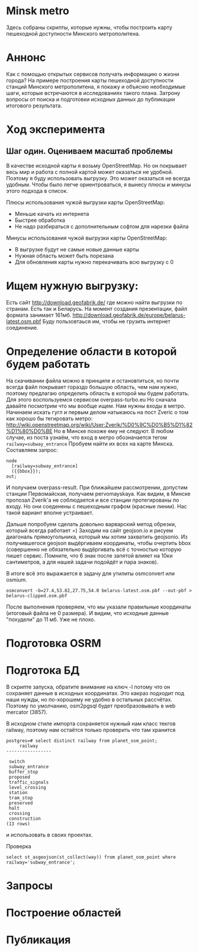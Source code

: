 # Minsk metro

Здесь собраны скрипты, которые нужны, чтобы построить карту пешеходной доступности Минского метрополитена.

# Аннонс

Как с помощью открытых сервисов получать информацию о жизни города? На примере построения карты пешеходной доступности станций Минского метрополитена, я покажу и объясню необходимые шаги, которые встречаются в исследованиях такого плана. Затрону вопросы от поиска и подготовки исходных данных до публикации итогового результата.

# Ход эксперимента

## Шаг один. Оцениваем масштаб проблемы

В качестве исходной карты я возьму OpenStreetMap. Но он покрывает весь мир и работа с полной картой может оказаться не удобной. Поэтому я буду использовать выгрузку. Это может оказаться не всегда удобным. Чтобы было легче ориентроваться, я вынесу плюсы и минусы этого подхода в список.

Плюсы использования чужой выгрузки карты OpenStreetMap:

 - Меньше качать из интернета
 - Быстрее обработка
 - Не надо разбираться с дополнительным софтом для нарезки файла

Минусы использования чужой выгрузки карты OpenStreetMap:

 - В выгрузке будут не самые новые данные карты
 - Нужная область может быть порезана
 - Для обновления карты нужно перекачивать всю выгрузку с 0

# Ищем нужную выгрузку:

Есть сайт http://download.geofabrik.de/ где можно найти выгрузки по странам. Есть так и Беларусь. На момент создания презентации, файл формата занимает 161мб. http://download.geofabrik.de/europe/belarus-latest.osm.pbf
Буду пользовтаься им, чтобы не грузить интернет соединение.

# Определение области в которой будем работать

На скачивании файла можно в принципе и остановтиться, но почти всегда файл покрывает гораздо большую область, чем нам нужно, поэтому предлагаю определить область в которой мы будем работать. Для этого воспользуемся сервисом overpass-turbo.eu
Но сначала давайте посмотрим что мы вообще ищем. Нам нужны входы в метро.
Начинаем искать гугл и первым делом натыкаюсь на пост Zveric о том как хорошо бы тегировать метро: http://wiki.openstreetmap.org/wiki/User:Zverik/%D0%9C%D0%B5%D1%82%D1%80%D0%BE
Но в Минске похоже ему не следуют. В любом случае, из поста узнаём, что вход в метро обозначается тегом `railway=subway_entrance`
Пробуем найти их всех на карте Минска.
Составляем запрос:
```
node
  [railway=subway_entrance]
  ({{bbox}});
out;
```
И получаем overpass-result. При ближайшем рассмотрении, допустим станции Первомайская, получаем pervomayskaya. Как видим, в Минске пропозал Zverik'a не соблюдается и все станции протегированы по входу. Но они соеденены с пешеходным графом (красные линии). Нас такой вариант вполне устраивает.

Дальше попробуем сделать довольно варварский метод обрезки, который всегда работает =) Заходим на сайт geojson.io и рисуем диагональ прямоугольника, который мы хотим захватить geojsonio. Из получившегося geojson выдёргиваем координаты, чтобы очертить bbox (совершенно не обязательно выдёргивать всё с точностью которую пишет сервис. Помните, что 6 знак после запятой влияет на 10ки сантиметров, а для нашей задачи подойдёт и пара знаков).

В итоге всё это выражается в задачу для утилиты osmconvert или osmium.
```
osmconvert -b=27.4,53.82,27.75,54.0 belarus-latest.osm.pbf --out-pbf > belarus-clipped.osm.pbf
```
После выполнения проверяем, что мы указали правильные координаты (итоговый файла не 0 размера). И видим, что исходные данные "похудели" до 11 мб. Уже не плохо.

# Подготовка OSRM
# Подготока БД

В скрипте запуска, обратите внимание на ключ -l потому что он сохраняет данные в исходных координатах. Это какраз подходит под наши нужды, но по-хорошему не удобно в остальных рассчётах. Поэтому по умолчанию, osm2pgsql будет преобразовывать в web mercator (3857).

В исходном стиле импорта сохраняется нужный нам класс текгов railway, поэтому нам остаётся только проверить что там хранится
```
postgres=# select distinct railway from planet_osm_point;
     railway
-----------------

 switch
 subway_entrance
 buffer_stop
 proposed
 traffic_signals
 level_crossing
 station
 tram_stop
 preserved
 halt
 crossing
 construction
(13 rows)
```
и использовать в своих проектах.

Проверка

```select st_asgeojson(st_collect(way)) from planet_osm_point where railway='subway_entrance';```

# Запросы
# Построение областей
# Публикация
